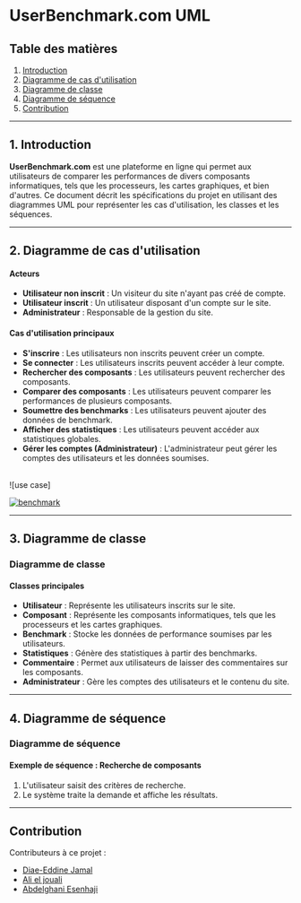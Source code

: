 # UserBenchmark.com UML

## Table des matières
1. [Introduction](#1-introduction)
2. [Diagramme de cas d'utilisation](#2-diagramme-de-cas-dutilisation)
3. [Diagramme de classe](#3-diagramme-de-classe)
4. [Diagramme de séquence](#4-diagramme-de-séquence)
5. [Contribution](#contribution)

---

## 1. Introduction
**UserBenchmark.com** est une plateforme en ligne qui permet aux utilisateurs de comparer les performances de divers composants informatiques, tels que les processeurs, les cartes graphiques, et bien d'autres. Ce document décrit les spécifications du projet en utilisant des diagrammes UML pour représenter les cas d'utilisation, les classes et les séquences.

---

## 2. Diagramme de cas d'utilisation

#### Acteurs
- **Utilisateur non inscrit** : Un visiteur du site n'ayant pas créé de compte.
- **Utilisateur inscrit** : Un utilisateur disposant d'un compte sur le site.
- **Administrateur** : Responsable de la gestion du site.

#### Cas d'utilisation principaux
- **S'inscrire** : Les utilisateurs non inscrits peuvent créer un compte.
- **Se connecter** : Les utilisateurs inscrits peuvent accéder à leur compte.
- **Rechercher des composants** : Les utilisateurs peuvent rechercher des composants.
- **Comparer des composants** : Les utilisateurs peuvent comparer les performances de plusieurs composants.
- **Soumettre des benchmarks** : Les utilisateurs peuvent ajouter des données de benchmark.
- **Afficher des statistiques** : Les utilisateurs peuvent accéder aux statistiques globales.
- **Gérer les comptes (Administrateur)** : L'administrateur peut gérer les comptes des utilisateurs et les données soumises.<br>
<br>
  ![use case]

  <a href="https://ibb.co/NyYrCKN"><img src="https://i.ibb.co/W2K05fz/benchmark.jpg" alt="benchmark" border="0"></a>


---

## 3. Diagramme de classe
### Diagramme de classe

#### Classes principales
- **Utilisateur** : Représente les utilisateurs inscrits sur le site.
- **Composant** : Représente les composants informatiques, tels que les processeurs et les cartes graphiques.
- **Benchmark** : Stocke les données de performance soumises par les utilisateurs.
- **Statistiques** : Génère des statistiques à partir des benchmarks.
- **Commentaire** : Permet aux utilisateurs de laisser des commentaires sur les composants.
- **Administrateur** : Gère les comptes des utilisateurs et le contenu du site.

---

## 4. Diagramme de séquence
### Diagramme de séquence

#### Exemple de séquence : Recherche de composants
1. L'utilisateur saisit des critères de recherche.
2. Le système traite la demande et affiche les résultats.

---

## Contribution
Contributeurs à ce projet :
- [Diae-Eddine Jamal](#)
- [Ali el jouali](#)
- [Abdelghani Esenhaji](#)
